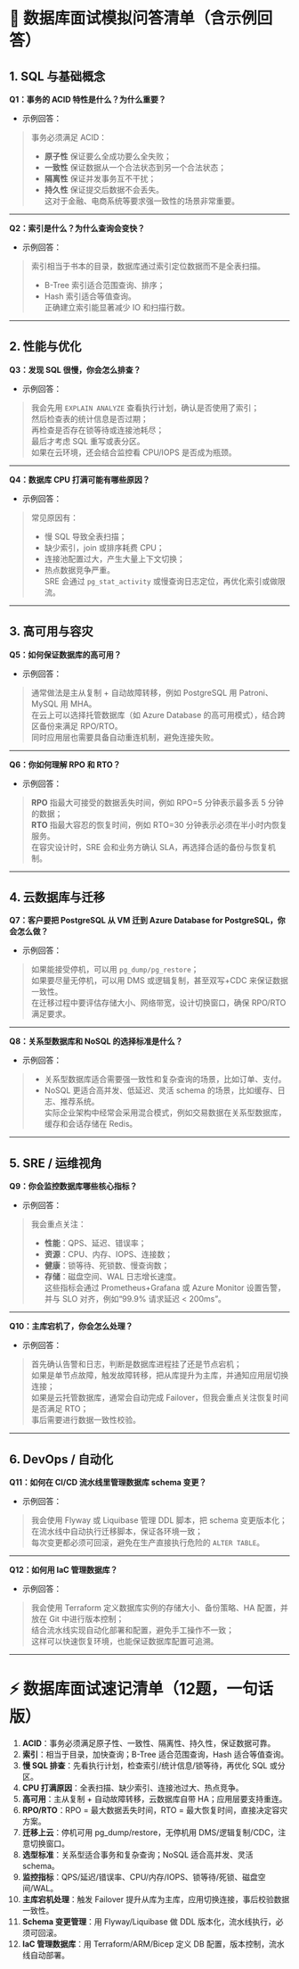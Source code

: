 # 🎯 数据库面试模拟问答清单（含示例回答）

## 1. SQL 与基础概念
**Q1：事务的 ACID 特性是什么？为什么重要？**  
- 示例回答：  
> 事务必须满足 ACID：  
> - **原子性** 保证要么全成功要么全失败；  
> - **一致性** 保证数据从一个合法状态到另一个合法状态；  
> - **隔离性** 保证并发事务互不干扰；  
> - **持久性** 保证提交后数据不会丢失。  
> 这对于金融、电商系统等要求强一致性的场景非常重要。  

---

**Q2：索引是什么？为什么查询会变快？**  
- 示例回答：  
> 索引相当于书本的目录，数据库通过索引定位数据而不是全表扫描。  
> - B-Tree 索引适合范围查询、排序；  
> - Hash 索引适合等值查询。  
> 正确建立索引能显著减少 IO 和扫描行数。  

---

## 2. 性能与优化
**Q3：发现 SQL 很慢，你会怎么排查？**  
- 示例回答：  
> 我会先用 `EXPLAIN ANALYZE` 查看执行计划，确认是否使用了索引；  
> 然后检查表的统计信息是否过期；  
> 再检查是否存在锁等待或连接池耗尽；  
> 最后才考虑 SQL 重写或表分区。  
> 如果在云环境，还会结合监控看 CPU/IOPS 是否成为瓶颈。  

---

**Q4：数据库 CPU 打满可能有哪些原因？**  
- 示例回答：  
> 常见原因有：  
> - 慢 SQL 导致全表扫描；  
> - 缺少索引，join 或排序耗费 CPU；  
> - 连接池配置过大，产生大量上下文切换；  
> - 热点数据竞争严重。  
> SRE 会通过 `pg_stat_activity` 或慢查询日志定位，再优化索引或做限流。  

---

## 3. 高可用与容灾
**Q5：如何保证数据库的高可用？**  
- 示例回答：  
> 通常做法是主从复制 + 自动故障转移，例如 PostgreSQL 用 Patroni、MySQL 用 MHA。  
> 在云上可以选择托管数据库（如 Azure Database 的高可用模式），结合跨区备份来满足 RPO/RTO。  
> 同时应用层也需要具备自动重连机制，避免连接失败。  

---

**Q6：你如何理解 RPO 和 RTO？**  
- 示例回答：  
> **RPO** 指最大可接受的数据丢失时间，例如 RPO=5 分钟表示最多丢 5 分钟的数据；  
> **RTO** 指最大容忍的恢复时间，例如 RTO=30 分钟表示必须在半小时内恢复服务。  
> 在容灾设计时，SRE 会和业务方确认 SLA，再选择合适的备份与恢复机制。  

---

## 4. 云数据库与迁移
**Q7：客户要把 PostgreSQL 从 VM 迁到 Azure Database for PostgreSQL，你会怎么做？**  
- 示例回答：  
> 如果能接受停机，可以用 `pg_dump/pg_restore`；  
> 如果要尽量无停机，可以用 DMS 或逻辑复制，甚至双写+CDC 来保证数据一致性。  
> 在迁移过程中要评估存储大小、网络带宽，设计切换窗口，确保 RPO/RTO 满足要求。  

---

**Q8：关系型数据库和 NoSQL 的选择标准是什么？**  
- 示例回答：  
> - 关系型数据库适合需要强一致性和复杂查询的场景，比如订单、支付。  
> - NoSQL 更适合高并发、低延迟、灵活 schema 的场景，比如缓存、日志、推荐系统。  
> 实际企业架构中经常会采用混合模式，例如交易数据在关系型数据库，缓存和会话存储在 Redis。  

---

## 5. SRE / 运维视角
**Q9：你会监控数据库哪些核心指标？**  
- 示例回答：  
> 我会重点关注：  
> - **性能**：QPS、延迟、错误率；  
> - **资源**：CPU、内存、IOPS、连接数；  
> - **健康**：锁等待、死锁数、慢查询数；  
> - **存储**：磁盘空间、WAL 日志增长速度。  
> 这些指标会通过 Prometheus+Grafana 或 Azure Monitor 设置告警，并与 SLO 对齐，例如“99.9% 请求延迟 < 200ms”。  

---

**Q10：主库宕机了，你会怎么处理？**  
- 示例回答：  
> 首先确认告警和日志，判断是数据库进程挂了还是节点宕机；  
> 如果是单节点故障，触发故障转移，把从库提升为主库，并通知应用层切换连接；  
> 如果是云托管数据库，通常会自动完成 Failover，但我会重点关注恢复时间是否满足 RTO；  
> 事后需要进行数据一致性校验。  

---

## 6. DevOps / 自动化
**Q11：如何在 CI/CD 流水线里管理数据库 schema 变更？**  
- 示例回答：  
> 我会使用 Flyway 或 Liquibase 管理 DDL 脚本，把 schema 变更版本化；  
> 在流水线中自动执行迁移脚本，保证各环境一致；  
> 每次变更都必须可回滚，避免在生产直接执行危险的 `ALTER TABLE`。  

---

**Q12：如何用 IaC 管理数据库？**  
- 示例回答：  
> 我会使用 Terraform 定义数据库实例的存储大小、备份策略、HA 配置，并放在 Git 中进行版本控制；  
> 结合流水线实现自动化部署和配置，避免手工操作不一致；  
> 这样可以快速恢复环境，也能保证数据库配置可追溯。  

---
# ⚡ 数据库面试速记清单（12题，一句话版）

1. **ACID**：事务必须满足原子性、一致性、隔离性、持久性，保证数据可靠。  
2. **索引**：相当于目录，加快查询；B-Tree 适合范围查询，Hash 适合等值查询。  
3. **慢 SQL 排查**：先看执行计划，检查索引/统计信息/锁等待，再优化 SQL 或分区。  
4. **CPU 打满原因**：全表扫描、缺少索引、连接池过大、热点竞争。  
5. **高可用**：主从复制 + 自动故障转移，云数据库自带 HA；应用层要支持重连。  
6. **RPO/RTO**：RPO = 最大数据丢失时间，RTO = 最大恢复时间，直接决定容灾方案。  
7. **迁移上云**：停机可用 pg_dump/restore，无停机用 DMS/逻辑复制/CDC，注意切换窗口。  
8. **选型标准**：关系型适合事务和复杂查询；NoSQL 适合高并发、灵活 schema。  
9. **监控指标**：QPS/延迟/错误率、CPU/内存/IOPS、锁等待/死锁、磁盘空间/WAL。  
10. **主库宕机处理**：触发 Failover 提升从库为主库，应用切换连接，事后校验数据一致性。  
11. **Schema 变更管理**：用 Flyway/Liquibase 做 DDL 版本化，流水线执行，必须可回滚。  
12. **IaC 管理数据库**：用 Terraform/ARM/Bicep 定义 DB 配置，版本控制，流水线自动部署。  
